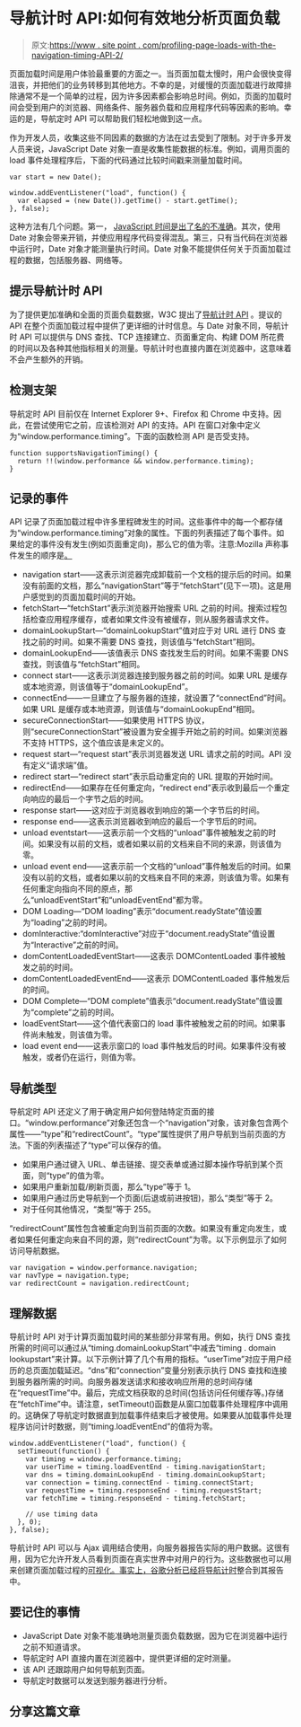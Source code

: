 # 导航计时 API:如何有效地分析页面负载

> 原文:[https://www . site point . com/profiling-page-loads-with-the-navigation-timing-API-2/](https://www.sitepoint.com/profiling-page-loads-with-the-navigation-timing-api-2/)

页面加载时间是用户体验最重要的方面之一。当页面加载太慢时，用户会很快变得沮丧，并把他们的业务转移到其他地方。不幸的是，对缓慢的页面加载进行故障排除通常不是一个简单的过程，因为许多因素都会影响总时间。例如，页面的加载时间会受到用户的浏览器、网络条件、服务器负载和应用程序代码等因素的影响。幸运的是，导航定时 API 可以帮助我们轻松地做到这一点。

作为开发人员，收集这些不同因素的数据的方法在过去受到了限制。对于许多开发人员来说，JavaScript Date 对象一直是收集性能数据的标准。例如，调用页面的 load 事件处理程序后，下面的代码通过比较时间戳来测量加载时间。

```
var start = new Date();

window.addEventListener("load", function() {
  var elapsed = (new Date()).getTime() - start.getTime();
}, false);
```

这种方法有几个问题。第一， [JavaScript 时间是出了名的不准确](http://ejohn.org/blog/accuracy-of-javascript-time/ "Accuracy of JavaScript Time")。其次，使用 Date 对象会带来开销，并使应用程序代码变得混乱。第三，只有当代码在浏览器中运行时，Date 对象才能测量执行时间。Date 对象不能提供任何关于页面加载过程的数据，包括服务器、网络等。

## 提示导航计时 API

为了提供更加准确和全面的页面负载数据，W3C 提出了[导航计时 API](https://www.w3.org/TR/navigation-timing/ "Navigation Timing") 。提议的 API 在整个页面加载过程中提供了更详细的计时信息。与 Date 对象不同，导航计时 API 可以提供与 DNS 查找、TCP 连接建立、页面重定向、构建 DOM 所花费的时间以及各种其他指标相关的测量。导航计时也直接内置在浏览器中，这意味着不会产生额外的开销。

## 检测支架

导航定时 API 目前仅在 Internet Explorer 9+、Firefox 和 Chrome 中支持。因此，在尝试使用它之前，应该检测对 API 的支持。API 在窗口对象中定义为“window.performance.timing”。下面的函数检测 API 是否受支持。

```
function supportsNavigationTiming() {
  return !!(window.performance && window.performance.timing);
}
```

## 记录的事件

API 记录了页面加载过程中许多里程碑发生的时间。这些事件中的每一个都存储为“window.performance.timing”对象的属性。下面的列表描述了每个事件。如果给定的事件没有发生(例如页面重定向)，那么它的值为零。注意:Mozilla 声称事件发生的顺序是[。](https://developer.mozilla.org/en-US/docs/Navigation_timing "Navigation Timing | Mozilla Developer Network")

*   navigation start——这表示浏览器完成卸载前一个文档的提示后的时间。如果没有前面的文档，那么“navigationStart”等于“fetchStart”(见下一项)。这是用户感觉到的页面加载时间的开始。
*   fetchStart―“fetchStart”表示浏览器开始搜索 URL 之前的时间。搜索过程包括检查应用程序缓存，或者如果文件没有被缓存，则从服务器请求文件。
*   domainLookupStart―“domainLookupStart”值对应于对 URL 进行 DNS 查找之前的时间。如果不需要 DNS 查找，则该值与“fetchStart”相同。
*   domainLookupEnd——该值表示 DNS 查找发生后的时间。如果不需要 DNS 查找，则该值与“fetchStart”相同。
*   connect start——这表示浏览器连接到服务器之前的时间。如果 URL 是缓存或本地资源，则该值等于“domainLookupEnd”。
*   connectEnd——一旦建立了与服务器的连接，就设置了“connectEnd”时间。如果 URL 是缓存或本地资源，则该值与“domainLookupEnd”相同。
*   secureConnectionStart――如果使用 HTTPS 协议，则“secureConnectionStart”被设置为安全握手开始之前的时间。如果浏览器不支持 HTTPS，这个值应该是未定义的。
*   request start―“request start”表示浏览器发送 URL 请求之前的时间。API 没有定义“请求端”值。
*   redirect start―“redirect start”表示启动重定向的 URL 提取的开始时间。
*   redirectEnd——如果存在任何重定向，“redirect end”表示收到最后一个重定向响应的最后一个字节之后的时间。
*   response start——这对应于浏览器收到响应的第一个字节后的时间。
*   response end——这表示浏览器收到响应的最后一个字节后的时间。
*   unload eventstart——这表示前一个文档的“unload”事件被触发之前的时间。如果没有以前的文档，或者如果以前的文档来自不同的来源，则该值为零。
*   unload event end——这表示前一个文档的“unload”事件触发后的时间。如果没有以前的文档，或者如果以前的文档来自不同的来源，则该值为零。如果有任何重定向指向不同的原点，那么“unloadEventStart”和“unloadEventEnd”都为零。
*   DOM Loading―“DOM loading”表示“document.readyState”值设置为“loading”之前的时间。
*   domInteractive:“domInteractive”对应于“document.readyState”值设置为“Interactive”之前的时间。
*   domContentLoadedEventStart――这表示 DOMContentLoaded 事件被触发之前的时间。
*   domContentLoadedEventEnd——这表示 DOMContentLoaded 事件触发后的时间。
*   DOM Complete―“DOM complete”值表示“document.readyState”值设置为“complete”之前的时间。
*   loadEventStart——这个值代表窗口的 load 事件被触发之前的时间。如果事件尚未触发，则该值为零。
*   load event end——这表示窗口的 load 事件触发后的时间。如果事件没有被触发，或者仍在运行，则值为零。

## 导航类型

导航定时 API 还定义了用于确定用户如何登陆特定页面的接口。“window.performance”对象还包含一个“navigation”对象，该对象包含两个属性——“type”和“redirectCount”。“type”属性提供了用户导航到当前页面的方法。下面的列表描述了“type”可以保存的值。

*   如果用户通过键入 URL、单击链接、提交表单或通过脚本操作导航到某个页面，则“type”的值为零。
*   如果用户重新加载/刷新页面，那么“type”等于 1。
*   如果用户通过历史导航到一个页面(后退或前进按钮)，那么“类型”等于 2。
*   对于任何其他情况，“类型”等于 255。

“redirectCount”属性包含被重定向到当前页面的次数。如果没有重定向发生，或者如果任何重定向来自不同的源，则“redirectCount”为零。以下示例显示了如何访问导航数据。

```
var navigation = window.performance.navigation;
var navType = navigation.type;
var redirectCount = navigation.redirectCount;
```

## 理解数据

导航计时 API 对于计算页面加载时间的某些部分非常有用。例如，执行 DNS 查找所需的时间可以通过从“timing.domainLookupStart”中减去“timing . domain lookupstart”来计算。以下示例计算了几个有用的指标。“userTime”对应于用户经历的总页面加载延迟。“dns”和“connection”变量分别表示执行 DNS 查找和连接到服务器所需的时间。向服务器发送请求和接收响应所用的总时间存储在“requestTime”中。最后，完成文档获取的总时间(包括访问任何缓存等。)存储在“fetchTime”中。请注意，setTimeout()函数是从窗口加载事件处理程序中调用的。这确保了导航定时数据直到加载事件结束后才被使用。如果要从加载事件处理程序访问计时数据，则“timing.loadEventEnd”的值将为零。

```
window.addEventListener("load", function() {
  setTimeout(function() {
    var timing = window.performance.timing;
    var userTime = timing.loadEventEnd - timing.navigationStart;
    var dns = timing.domainLookupEnd - timing.domainLookupStart;
    var connection = timing.connectEnd - timing.connectStart;
    var requestTime = timing.responseEnd - timing.requestStart;
    var fetchTime = timing.responseEnd - timing.fetchStart;

    // use timing data
  }, 0);
}, false);
```

导航计时 API 可以与 Ajax 调用结合使用，向服务器报告实际的用户数据。这很有用，因为它允许开发人员看到页面在真实世界中对用户的行为。这些数据也可以用来创建页面加载过程的[可视化。事实上，谷歌分析已经](http://www.cjihrig.com/development/html5/navigation-timing.htm "Navigation Timing Data")[将导航计时](http://calendar.perfplanet.com/2011/a-practical-guide-to-the-navigation-timing-api/ "A Practical Guide to the Navigation Timing API")整合到其报告中。

## 要记住的事情

*   JavaScript Date 对象不能准确地测量页面负载数据，因为它在浏览器中运行之前不知道请求。
*   导航定时 API 直接内置在浏览器中，提供更详细的定时测量。
*   该 API 还跟踪用户如何导航到页面。
*   导航定时数据可以发送到服务器进行分析。

## 分享这篇文章